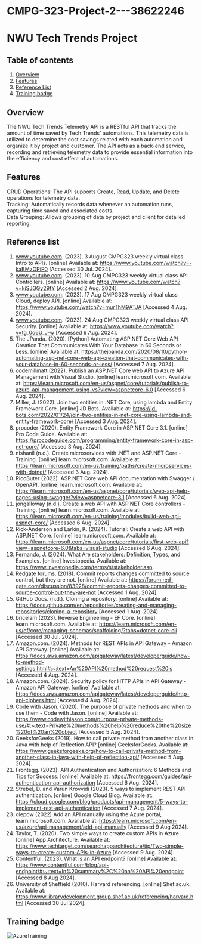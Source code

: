 # CMPG-323-Project-2---38622246
# NWU Tech Trends Project

## Table of contents
1. [Overview](#overview)
2. [Features](#features)
3. [Reference List](#reference-list)
4. [Training badge](#training-badge)
   
## Overview
The NWU Tech Trends Telemetry API is a RESTful API that tracks the amount of time saved by Tech Trends' automations. This telemetry data is utilized to determine the cost savings related with each automation and organize it by project and customer. The API acts as a back-end service, recording and retrieving telemetry data to provide essential information into the efficiency and cost effect of automations.

## Features
CRUD Operations: The API supports Create, Read, Update, and Delete operations for telemetry data.                       
Tracking: Automatically records data whenever an automation runs, capturing time saved and associated costs.                                     
Data Grouping: Allows grouping of data by project and client for detailed reporting.

## Reference list

1. www.youtube.com. (2023). 3 August CMPG323 weekly virtual class Intro to APIs. [online] Available at: https://www.youtube.com/watch?v=-kaBMzOPiP0 [Accessed 30 Jul. 2024].
2. www.youtube.com. (2023). 10 Aug CMPG323 weekly virtual class API Controllers. [online] Available at: https://www.youtube.com/watch?v=kiSJGGy29fY [Accessed 2 Aug. 2024].
3. www.youtube.com. (2023). 17 Aug CMPG323 weekly virtual class Cloud, deploy API. [online] Available at: https://www.youtube.com/watch?v=murThM9ATJA [Accessed 4 Aug. 2024].‌
4. www.youtube.com. (2023). 24 Aug CMPG323 weekly virtual class API Security. [online] Available at: https://www.youtube.com/watch?v=tg_0o6U_J-w [Accessed 6 Aug. 2024].
5. The JPanda. (2020). [Python] Automating ASP.NET Core Web API Creation That Communicates With Your Database in 60 Seconds or Less. [online] Available at: https://thejpanda.com/2020/08/10/python-automating-asp-net-core-web-api-creation-that-communicates-with-your-database-in-60-seconds-or-less/ [Accessed 7 Aug. 2024].
6. codemillmatt (2022). Publish an ASP.NET Core web API to Azure API Management with Visual Studio. [online] learn.microsoft.com. Available at: https://learn.microsoft.com/en-us/aspnet/core/tutorials/publish-to-azure-api-management-using-vs?view=aspnetcore-6.0 [Accessed 6 Aug. 2024].
7. Miller, J. (2022). Join two entities in .NET Core, using lambda and Entity Framework Core. [online] JD Bots. Available at: https://jd-bots.com/2022/01/24/join-two-entities-in-net-core-using-lambda-and-entity-framework-core/ [Accessed 3 Aug. 2024].
8. procoder (2020). Entity Framework Core in ASP.NET Core 3.1. [online] Pro Code Guide. Available at: https://procodeguide.com/programming/entity-framework-core-in-asp-net-core/ [Accessed 3 Aug. 2024].
9. nishanil (n.d.). Create microservices with .NET and ASP.NET Core - Training. [online] learn.microsoft.com. Available at: https://learn.microsoft.com/en-us/training/paths/create-microservices-with-dotnet/ [Accessed 3 Aug. 2024].
10. RicoSuter (2022). ASP.NET Core web API documentation with Swagger / OpenAPI. [online] learn.microsoft.com. Available at: https://learn.microsoft.com/en-us/aspnet/core/tutorials/web-api-help-pages-using-swagger?view=aspnetcore-3.1 [Accessed 6 Aug. 2024].
11. jongalloway (n.d.). Create a web API with ASP.NET Core controllers - Training. [online] learn.microsoft.com. Available at: https://learn.microsoft.com/en-us/training/modules/build-web-api-aspnet-core/ [Accessed 6 Aug. 2024].
12. Rick-Anderson and Larkin, K. (2024). Tutorial: Create a web API with ASP.NET Core. [online] learn.microsoft.com. Available at: https://learn.microsoft.com/en-us/aspnet/core/tutorials/first-web-api?view=aspnetcore-6.0&tabs=visual-studio [Accessed 6 Aug. 2024].
13. Fernando, J. (2024). What Are stakeholders: Definition, Types, and Examples. [online] Investopedia. Available at: https://www.investopedia.com/terms/s/stakeholder.asp.
14. Redgate forums. (2018). Commit reports changes committed to source control, but they are not. [online] Available at: https://forum.red-gate.com/discussion/83928/commit-reports-changes-committed-to-source-control-but-they-are-not [Accessed 1 Aug. 2024].
15. GitHub Docs. (n.d.). Cloning a repository. [online] Available at: https://docs.github.com/en/repositories/creating-and-managing-repositories/cloning-a-repository [Accessed 1 Aug. 2024].
16. bricelam (2023). Reverse Engineering - EF Core. [online] learn.microsoft.com. Available at: https://learn.microsoft.com/en-us/ef/core/managing-schemas/scaffolding/?tabs=dotnet-core-cli [Accessed 30 Jul. 2024].
17. Amazon.com. (2024). Methods for REST APIs in API Gateway - Amazon API Gateway. [online] Available at: https://docs.aws.amazon.com/apigateway/latest/developerguide/how-to-method-settings.html#:~:text=An%20API%20method%20request%20is [Accessed 4 Aug. 2024].
18. Amazon.com. (2024). Security policy for HTTP APIs in API Gateway - Amazon API Gateway. [online] Available at: https://docs.aws.amazon.com/apigateway/latest/developerguide/http-api-ciphers.html [Accessed 4 Aug. 2024].
19. Code with Jason. (2020). The purpose of private methods and when to use them - Code with Jason. [online] Available at: https://www.codewithjason.com/purpose-private-methods-use/#:~:text=Private%20methods%20help%20reduce%20the%20size%20of%20an%20object [Accessed 5 Aug. 2024].
20. GeeksforGeeks (2019). How to call private method from another class in Java with help of Reflection API? [online] GeeksforGeeks. Available at: https://www.geeksforgeeks.org/how-to-call-private-method-from-another-class-in-java-with-help-of-reflection-api/ [Accessed 5 Aug. 2024].
21. Frontegg. (2023). API Authentication and Authorization: 6 Methods and Tips for Success. [online] Available at: https://frontegg.com/guides/api-authentication-api-authorization [Accessed 6 Aug. 2024].
22. Strebel, D. and Varun Krovvidi (2023). 5 ways to implement REST API authentication. [online] Google Cloud Blog. Available at: https://cloud.google.com/blog/products/api-management/5-ways-to-implement-rest-api-authentication [Accessed 7 Aug. 2024].
23. dlepow (2022) Add an API manually using the Azure portal, learn.microsoft.com. Available at: https://learn.microsoft.com/en-us/azure/api-management/add-api-manually [Accessed 9 Aug 2024].
24. Taylor, T. (2020). Two simple ways to create custom APIs in Azure. [online] App Architecture. Available at: https://www.techtarget.com/searchapparchitecture/tip/Two-simple-ways-to-create-custom-APIs-in-Azure [Accessed 9 Aug. 2024].
25. ‌Contentful. (2023). What is an API endpoint? [online] Available at: https://www.contentful.com/blog/api-endpoint/#:~:text=In%20summary%2C%20an%20API%20endpoint [Accessed 8 Aug 2024].
26. University of Sheffield (2010). Harvard referencing. [online] Shef.ac.uk. Available at: https://www.librarydevelopment.group.shef.ac.uk/referencing/harvard.html [Accessed 30 Jul 2024].

## Training badge
![AzureTraining](https://github.com/user-attachments/assets/dbf475ff-16aa-4fe9-97d4-77b64c9f436d)



 


‌

‌

‌

‌

‌

‌
‌

‌

‌

‌

‌

‌
‌



‌
